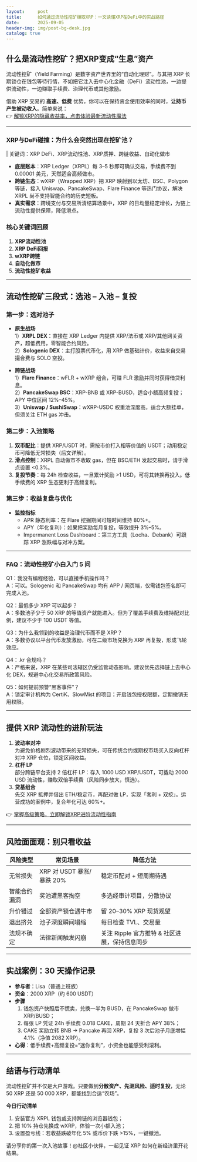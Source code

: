 ```yaml
---
layout:     post
title:      如何通过流动性挖矿赚取XRP：一文读懂XRP在DeFi中的实战路径
date:       2025-09-05
header-img: img/post-bg-desk.jpg
catalog: true
---
```


## 什么是流动性挖矿？把XRP变成“生息”资产

流动性挖矿（Yield Farming）是数字资产世界里的“自动化理财”。与其把 XRP 长期锁仓在钱包等待行情，不如把它注入去中心化金融（DeFi）流动性池，一边提供流动性，一边赚取手续费、治理代币或其他激励。

借助 XRP 交易的 **高速、低费** 优势，你可以在保持资金使用效率的同时，**让持币产生被动收入**。简单来说：  
👉 [解锁XRP的隐藏收益率，点击体验最新流动性魔法](https://okxdog.com/)

---

### XRP与DeFi碰撞：为什么会突然出现在挖矿池？

| 关键词：XRP DeFi、XRP流动性池、XRP质押、跨链收益、自动化做市

* **底层账本**：XRP Ledger（XRPL）每 3–5 秒即可确认交易，手续费不到 0.00001 美元，天然适合高频做市。  
* **跨链生态**：wXRP（Wrapped XRP）把 XRP 映射到以太坊、BSC、Polygon 等链，接入 Uniswap、PancakeSwap、Flare Finance 等热门协议，解决 XRPL 尚不支持智能合约的历史短板。  
* **真实需求**：跨境支付与交易所清结算场景中，XRP 的日均量稳定增长，为链上流动性提供保障，降低滑点。

### 核心关键词回顾  
1. **XRP流动性池**  
2. **XRP DeFi回报**  
3. **wXRP跨链**  
4. **自动化做市**  
5. **流动性挖矿收益**

---

## 流动性挖矿三段式：选池 – 入池 – 复投

### 第一步：选对池子

* **原生战场**  
  1）**XRPL DEX**：直接在 XRP Ledger 内提供 XRP/法币或 XRP/其他网关资产，超低费用，零智能合约风险。  
  2）**Sologenic DEX**：主打股票代币化，用 XRP 做基础计价，收益来自交易撮合费与 SOLO 空投。

* **跨链战场**  
  1）**Flare Finance**：wFLR + wXRP 组合，可赚 FLR 激励并同时获得借贷利息。  
  2）**PancakeSwap BSC**：XRP-BNB 或 XRP-BUSD，适合小额高频复投；APY 中位区间 12%–45%。  
  3）**Uniswap / SushiSwap**：wXRP-USDC 权重池深度高，适合大额挂单，但须关注 ETH gas 冲击。

### 第二步：入池策略

1) **双币配比**：提供 XRP/USDT 时，需按市价打入相等价值的 USDT；动用稳定币可降低无常损失（后文详解）。  
2) **滑点控制**：XRPL 自动做市不收取 gas，但在 BSC/ETH 发起交易时，请于滑点设置 <0.3%。  
3) **复投节奏**：每 24h 检查收益，一旦累计奖励 >1 USD，可将其转换再投入。低手续费的 XRP 生态更利于高频复利。

### 第三步：收益复盘与优化

* **监控指标**  
  - APR 静态利率：在 Flare 挖掘期间可短时间维持 80%+。  
  - APY（年化复利）：如果把奖励每月复投，等效提升 3%–5%。  
  - Impermanent Loss Dashboard：第三方工具（Locha、Debank）可跟踪 XRP 涨跌幅与对冲方案。

---

### FAQ：流动性挖矿小白入门 5 问

Q1：我没有编程经验，可以直接手机操作吗？  
A：可以。Sologenic 和 PancakeSwap 均有 APP / 网页端，仅需钱包签名即可完成入池。

Q2：最低多少 XRP 可以起步？  
A：多数池子少于 50 XRP 的等值资产就能进入。但为了覆盖手续费及维持配对比例，建议不少于 100 USDT 等值。

Q3：为什么我领到的收益是治理代币而不是 XRP？  
A：多数协议以平台代币发放激励，可在二级市场兑换为 XRP 再复投，形成飞轮效应。

Q4：.kr 合规吗？  
A：严格来说，XRP 在某些司法辖区仍受监管动态影响。建议优先选择链上去中心化 DEX，规避中心化交易所政策风险。

Q5：如何提前预警“黑客事件”？  
A：锁定审计机构为 CertiK、SlowMist 的项目；开启钱包授权限额，定期撤销无用权限。

---

## 提供 XRP 流动性的进阶玩法

1. **波动率对冲**  
   为避免价格剧烈波动带来的无常损失，可在传统合约或期权市场买入反向杠杆对冲 XRP 仓位，锁定区间收益。  
2. **杠杆 LP**  
   部分跨链平台支持 2 倍杠杆 LP：存入 1000 USD XRP/USDT，可撬动 2000 USD 流动性，赚取双倍手续费（风险同步放大，慎选）。  
3. **贷基组合**  
   先交 XRP 抵押并借出 ETH/稳定币，再配对做 LP，实现「套利 + 双挖」。运营成功的案例中，复合年化可达 60%+。

 👉 [掌握高级策略，立即解锁XRP进阶流动性指南](https://okxdog.com/)

---

## 风险面面观：别只看收益

| 风险类型 | 常见场景 | 降低方法 |
|---------|----------|----------|
| 无常损失 | XRP 对 USDT 暴涨/暴跌 20% | 稳定币配对 + 短周期待遇 |
| 智能合约漏洞 | 奖池遭黑客掏空 | 多选经审计项目，分散协议 |
| 升价错过 | 全部资产锁仓遇牛市 | 留 20–30% XRP 现货观望 |
| 退出挤兑 | 池子深度瞬间塌缩 | 每日检查 TVL、交易量 |
| 法规不确定 | 法律新闻触发闪崩 | 关注 Ripple 官方推特 & 社区进展，保持信息同步 |

---

## 实战案例：30 天操作记录

- **参与者**：Lisa（普通上班族）  
- **资金**：2000 XRP（约 600 USDT）  
- **步骤**  
  1. 钱包资产快照后不慌卖，兑换一半为 BUSD，在 PancakeSwap 做市 XRP/BUSD；  
  2. 每张 LP 凭证 24h 手续费 0.018 CAKE，周期 24 天折合 APY 38%；  
  3. CAKE 奖励立转 BNB → Pancake 再回 XRP，复投 3 次后池子月底增幅 4.1%（净值 2082 XRP）。  
- **心得**：低手续费+高频复投=“迷你复利”，小资金也能感受利滚利。

---

## 结语与行动清单

流动性挖矿并不仅是大户游戏。只要做到**分散资产、先测风险、适时复投**，无论 50 XRP 还是 50 000 XRP，都能找到合适“农场”。

**今日行动清单**  
1. 安装官方 XRPL 钱包或支持跨链的浏览器钱包；  
2. 把 10% 持仓先换成 wXRP，体验一次小额入池；  
3. 设置盈亏线：若收益跌破年化 5% 或币价下跌 >15%，一键撤池。  

请分享你的第一次入池故事！@社区小伙伴，一起见证 XRP 如何在新经济里开花结果。